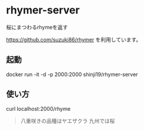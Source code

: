 # rhymer-server
桜にまつわるrhymeを返す

https://github.com/suzuki86/rhymer
を利用しています。

## 起動
docker run -it -d -p 2000:2000 shinji19/rhymer-server

## 使い方
curl localhost:2000/rhyme
> 八重咲きの品種はヤエザクラ 九州では桜

